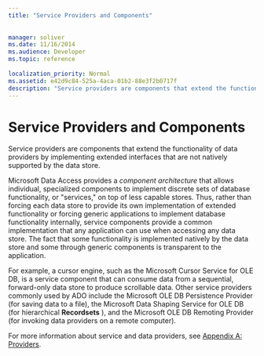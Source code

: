 ```yaml
---
title: "Service Providers and Components"
 
 
manager: soliver
ms.date: 11/16/2014
ms.audience: Developer
ms.topic: reference
  
localization_priority: Normal
ms.assetid: e42d9c84-525a-4aca-01b2-88e3f2b0717f
description: "Service providers are components that extend the functionality of data providers by implementing extended interfaces that are not natively supported by the data store."
---
```


# Service Providers and Components

Service providers are components that extend the functionality of data providers by implementing extended interfaces that are not natively supported by the data store.
  
Microsoft Data Access provides a  *component architecture*  that allows individual, specialized components to implement discrete sets of database functionality, or "services," on top of less capable stores. Thus, rather than forcing each data store to provide its own implementation of extended functionality or forcing generic applications to implement database functionality internally, service components provide a common implementation that any application can use when accessing any data store. The fact that some functionality is implemented natively by the data store and some through generic components is transparent to the application. 
  
For example, a cursor engine, such as the Microsoft Cursor Service for OLE DB, is a service component that can consume data from a sequential, forward-only data store to produce scrollable data. Other service providers commonly used by ADO include the Microsoft OLE DB Persistence Provider (for saving data to a file), the Microsoft Data Shaping Service for OLE DB (for hierarchical **Recordsets** ), and the Microsoft OLE DB Remoting Provider (for invoking data providers on a remote computer). 
  
For more information about service and data providers, see [Appendix A: Providers](appendix-a-providers.md).
  

